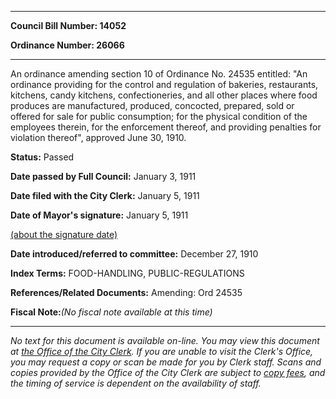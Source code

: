 

********

**Council Bill Number: 14052**
   
**Ordinance Number: 26066**
********

 An ordinance amending section 10 of Ordinance No. 24535 entitled: "An ordinance providing for the control and regulation of bakeries, restaurants, kitchens, candy kitchens, confectioneries, and all other places where food produces are manufactured, produced, concocted, prepared, sold or offered for sale for public consumption; for the physical condition of the employees therein, for the enforcement thereof, and providing penalties for violation thereof", approved June 30, 1910.

**Status:** Passed
   
**Date passed by Full Council:** January 3, 1911
   
**Date filed with the City Clerk:** January 5, 1911
   
**Date of Mayor's signature:** January 5, 1911
   
[(about the signature date)](/~public/approvaldate.htm)
   
   
   
**Date introduced/referred to committee:** December 27, 1910
   
   
**Index Terms:** FOOD-HANDLING, PUBLIC-REGULATIONS

**References/Related Documents:** Amending: Ord 24535

**Fiscal Note:**_(No fiscal note available at this time)_
********

_No text for this document is available on-line. You may view this document at [the Office of the City Clerk](http://www.seattle.gov/leg/clerk/contactUs.htm). If you are unable to visit the Clerk's Office, you may request a copy or scan be made for you by Clerk staff. Scans and copies provided by the Office of the City Clerk are subject to [copy fees](http://clerk.seattle.gov/~public/clerkfees.htm), and the timing of service is dependent on the availability of staff._

